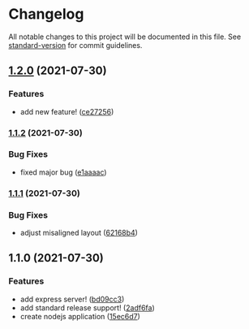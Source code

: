 # Changelog

All notable changes to this project will be documented in this file. See [standard-version](https://github.com/conventional-changelog/standard-version) for commit guidelines.

## [1.2.0](https://github.com/nik1168/auto-changelog/compare/v1.1.2...v1.2.0) (2021-07-30)


### Features

* add new feature! ([ce27256](https://github.com/nik1168/auto-changelog/commit/ce27256a1b37089a86f963124d86426218cd1488))

### [1.1.2](https://github.com/nik1168/auto-changelog/compare/v1.1.1...v1.1.2) (2021-07-30)


### Bug Fixes

* fixed major bug ([e1aaaac](https://github.com/nik1168/auto-changelog/commit/e1aaaacf50a879767aa9d836a8088df913442004))

### [1.1.1](https://github.com/nik1168/auto-changelog/compare/v1.1.0...v1.1.1) (2021-07-30)


### Bug Fixes

* adjust misaligned layout ([62168b4](https://github.com/nik1168/auto-changelog/commit/62168b480c2d987eb4f90f3cfb38007753144620))

## 1.1.0 (2021-07-30)


### Features

* add express server! ([bd09cc3](https://github.com/nik1168/auto-changelog/commit/bd09cc3e1a2e23e251dede24d11104abdbedd937))
* add standard release support! ([2adf6fa](https://github.com/nik1168/auto-changelog/commit/2adf6fa8c04a4343674ba0838366fef601ce3116))
* create nodejs application ([15ec6d7](https://github.com/nik1168/auto-changelog/commit/15ec6d7b14c28afe2cb16c44e6ca8d79c4073431))
